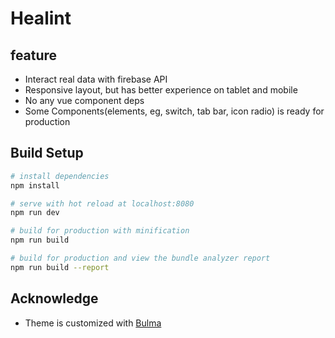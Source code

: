 # Healint

## feature
- Interact real data with firebase API
- Responsive layout, but has better experience on tablet and mobile
- No any vue component deps
- Some Components(elements, eg, switch, tab bar, icon radio) is ready for production

## Build Setup

``` bash
# install dependencies
npm install

# serve with hot reload at localhost:8080
npm run dev

# build for production with minification
npm run build

# build for production and view the bundle analyzer report
npm run build --report
```

## Acknowledge
- Theme is customized with [Bulma](https://bulma.io/)
